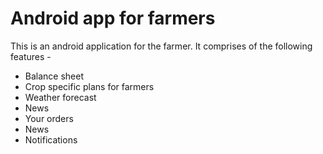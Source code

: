 # Android app for farmers

This is an android application for the farmer. It comprises of the following features -

 - Balance sheet
 - Crop specific plans for farmers
 - Weather forecast
 - News
 - Your orders
 - News 
 - Notifications